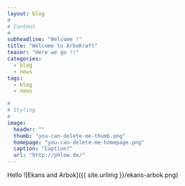 ```yaml
---
layout: blog
#
# Content
#
subheadline: "Welcome !"
title: "Welcome to ArboKraft"
teaser: "Here we go !!"
categories:
  - blog
  - news
tags:
  - blog
  - news

#
# Styling
#
image:
  header: ""
  thumb: "you-can-delete-me-thumb.png"
  homepage: "you-can-delete-me-homepage.png"
  caption: "Caption?"
  url: "http://phlow.de/"
---
```




Hello
![Ekans and Arbok]({{ site.urlimg }}/ekans-arbok.png)